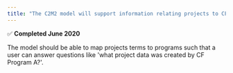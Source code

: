 ```yaml
---
title: "The C2M2 model will support information relating projects to CF programs &#x2705;"
---
```

&#x2705; **Completed June 2020**

The model should be able to map projects terms to programs such that a user can answer questions like 'what project data was created by CF Program A?'.
